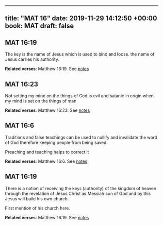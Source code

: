 
---
title: "MAT 16"
date: 2019-11-29 14:12:50 +00:00
book: MAT
draft: false
---

## MAT 16:19

The key is the name of Jesus which is used to bind and loose. the name of Jesus carries his authority.

**Related verses**: Matthew 16:19. See [notes](https://my.bible.com/notes/3308305689692856778)


## MAT 16:23

Not setting my mind on the things of God is evil and satanic in origin when my mind is set on the things of man

**Related verses**: Matthew 16:23. See [notes](https://my.bible.com/notes/3303893031593959941)


## MAT 16:6

Traditions and false teachings can be used to nullify and invalidate the word of God therefore keeping people from being saved.

Preaching and teaching helps to correct it

**Related verses**: Matthew 16:6. See [notes](https://my.bible.com/notes/3303890634700218854)


## MAT 16:19

There is a notion of receiving the keys (authority) of the kingdom of heaven through the revelation of Jesus Christ as Messiah son of God and by this Jesus will build his own church.

First mention of his church here.

**Related verses**: Matthew 16:19. See [notes](https://my.bible.com/notes/2512476774702244139)

